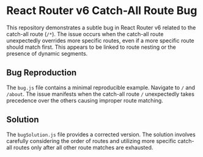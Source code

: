 # React Router v6 Catch-All Route Bug

This repository demonstrates a subtle bug in React Router v6 related to the catch-all route (`/*`).  The issue occurs when the catch-all route unexpectedly overrides more specific routes, even if a more specific route should match first. This appears to be linked to route nesting or the presence of dynamic segments.

## Bug Reproduction

The `bug.js` file contains a minimal reproducible example.  Navigate to `/` and `/about`.  The issue manifests when the catch-all route `/` unexpectedly takes precedence over the others causing improper route matching.

## Solution

The `bugSolution.js` file provides a corrected version. The solution involves carefully considering the order of routes and utilizing more specific catch-all routes only after all other route matches are exhausted.